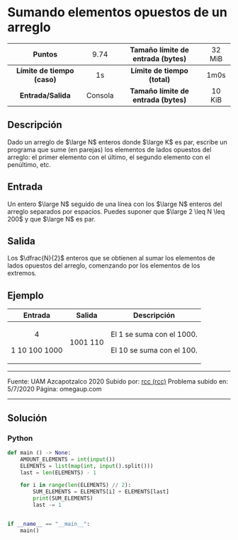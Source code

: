 # Sumando elementos opuestos de un arreglo

|           Puntos          |<span style="font-weight: normal;">9.74</span>|  Tamaño límite de entrada (bytes)  |<span style="font-weight: normal;">32 MiB</span>|
|      :------------:       |               :------------:                 |           :------------:           | :------------: |
|**Límite de tiempo (caso)**|                     1s                       |    **Límite de tiempo (total)**    |      1m0s      |
|     **Entrada/Salida**    |                  Consola                     |**Tamaño límite de entrada (bytes)**|     10 KiB     |


## Descripción
Dado un arreglo de $\large N$ enteros donde $\large K$ es par, escribe un programa que sume (en parejas) los elementos de lados opuestos del arreglo: el primer elemento con el último, el segundo elemento con el penúltimo, etc.

## Entrada
Un entero $\large N$ seguido de una línea con los $\large N$ enteros del arreglo separados por espacios. Puedes suponer que $\large 2 \leq N \leq 200$ y que $\large N$ es par.

## Salida
Los $\dfrac{N}{2}$ enteros que se obtienen al sumar los elementos de lados opuestos del arreglo, comenzando por los elementos de los extremos.

## Ejemplo
<table style="text-align: center;" >
    <thead>
        <tr>
            <th>Entrada</th>
            <th>Salida</th>
            <th>Descripción</th>
        </tr>
    </thead>
    <tbody>
        <tr>
            <td>
                <p>4</p>
                <p>1 10 100 1000</p>
            </td>
            <td>1001 110</td>
            <td>
                <p>El 1 se suma con el 1000.</p>
                <p>El 10 se suma con el 100.</p>
            </td>
        </tr>
    </tbody>
</table>

------------

Fuente: UAM Azcapotzalco 2020
Subido por: [rcc (rcc)](https://omegaup.com/profile/rcc/ "rcc (rcc)")
Problema subido en: 5/7/2020
Página: omegaup.com

------------

## Solución
### Python
```py
def main () -> None:
    AMOUNT_ELEMENTS = int(input())
    ELEMENTS = list(map(int, input().split()))
    last = len(ELEMENTS) - 1

    for i in range(len(ELEMENTS) // 2):
        SUM_ELEMENTS = ELEMENTS[i] + ELEMENTS[last]
        print(SUM_ELEMENTS)
        last -= 1


if __name__ == "__main__":
    main()
```